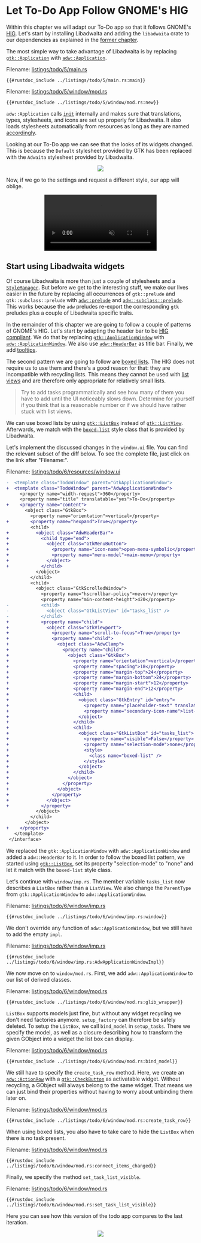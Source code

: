 # Let To-Do App Follow GNOME's HIG

Within this chapter we will adapt our To-Do app so that it follows GNOME's [HIG](https://developer.gnome.org/hig/).
Let's start by installing Libadwaita and adding the `libadwaita` crate to our dependencies as explained in the [former chapter](libadwaita.html).

The most simple way to take advantage of Libadwaita is by replacing [`gtk::Application`](https://gtk-rs.org/gtk4-rs/stable/latest/docs/gtk4/struct.Application.html) with [`adw::Application`](https://world.pages.gitlab.gnome.org/Rust/libadwaita-rs/stable/latest/docs/libadwaita/struct.Application.html).

Filename: <a class=file-link href="https://github.com/gtk-rs/gtk4-rs/blob/master/book/listings/todo/5/main.rs">listings/todo/5/main.rs</a>

```rust,no_run,noplayground
{{#rustdoc_include ../listings/todo/5/main.rs:main}}
```

Filename: <a class=file-link href="https://github.com/gtk-rs/gtk4-rs/blob/master/book/listings/todo/5/window/mod.rs">listings/todo/5/window/mod.rs</a>

```rust,no_run,noplayground
{{#rustdoc_include ../listings/todo/5/window/mod.rs:new}}
```

`adw::Application` calls [`init`](https://world.pages.gitlab.gnome.org/Rust/libadwaita-rs/stable/latest/docs/libadwaita/functions/fn.init.html) internally and makes sure that translations, types, stylesheets, and icons are set up properly for Libadwaita. 
It also loads stylesheets automatically from resources as long as they are named [accordingly](https://world.pages.gitlab.gnome.org/Rust/libadwaita-rs/stable/latest/docs/libadwaita/struct.Application.html#automatic-resources).

Looking at our To-Do app we can see that the looks of its widgets changed.
This is because the `Default` stylesheet provided by GTK has been replaced with the `Adwaita` stylesheet provided by Libadwaita.

<div style="text-align:center"><img src="img/todo_change_4_5.png"/></div>

Now, if we go to the settings and request a different style, our app will oblige.

<div style="text-align:center">
 <video autoplay muted loop>
  <source src="vid/todo_dark.webm" type="video/webm">
Your browser does not support the video tag.
 </video>
</div>


## Start using Libadwaita widgets

Of course Libadwaita is more than just a couple of stylesheets and a [`StyleManager`](https://world.pages.gitlab.gnome.org/Rust/libadwaita-rs/stable/latest/docs/libadwaita/struct.StyleManager.html).
But before we get to the interesting stuff, we make our lives easier in the future by replacing all occurrences of `gtk::prelude` and `gtk::subclass::prelude` with [`adw::prelude`](https://world.pages.gitlab.gnome.org/Rust/libadwaita-rs/stable/latest/docs/libadwaita/prelude/index.html) and [`adw::subclass::prelude`](https://world.pages.gitlab.gnome.org/Rust/libadwaita-rs/stable/latest/docs/libadwaita/subclass/prelude/index.html).
This works because the `adw` preludes re-export the corresponding `gtk` preludes plus a couple of Libadwaita specific traits.

In the remainder of this chapter we are going to follow a couple of patterns of GNOME's HIG.
Let's start by adapting the header bar to be [HIG compliant](https://developer.gnome.org/hig/patterns/containers/header-bars.html).
We do that by replacing [`gtk::ApplicationWindow`](../docs/gtk4/struct.ApplicationWindow.html) with [`adw::ApplicationWindow`](https://world.pages.gitlab.gnome.org/Rust/libadwaita-rs/stable/latest/docs/libadwaita/struct.ApplicationWindow.html).
We also use [`adw::HeaderBar`](https://world.pages.gitlab.gnome.org/Rust/libadwaita-rs/stable/latest/docs/libadwaita/struct.HeaderBar.html) as title bar.
Finally, we add [tooltips](https://developer.gnome.org/hig/patterns/feedback/tooltips.html).

The second pattern we are going to follow are [boxed lists](https://developer.gnome.org/hig/patterns/containers/boxed-lists.html).
The HIG does not require us to use them and there's a good reason for that: they are incompatible with recycling lists.
This means they cannot be used with [list views](https://developer.gnome.org/hig/patterns/containers/list-column-views.html) and are therefore only appropriate for relatively small lists.

> Try to add tasks programmatically and see how many of them you have to add until the UI noticeably slows down.
> Determine for yourself if you think that is a reasonable number or if we should have rather stuck with list views.

We can use boxed lists by using [`gtk::ListBox`](../docs/gtk4/struct.ListBox.html) instead of [`gtk::ListView`](../docs/gtk4/struct.ListView.html).
Afterwards, we match with the [`boxed-list`](https://gnome.pages.gitlab.gnome.org/libadwaita/doc/main/boxed-lists.html) style class that is provided by Libadwaita.

Let's implement the discussed changes in the `window.ui` file.
You can find the relevant subset of the diff below.
To see the complete file, just click on the link after "Filename:".

Filename: <a class=file-link href="https://github.com/gtk-rs/gtk4-rs/blob/master/book/listings/todo/6/resources/window.ui">listings/todo/6/resources/window.ui</a>


```diff
-  <template class="TodoWindow" parent="GtkApplicationWindow">
+  <template class="TodoWindow" parent="AdwApplicationWindow">
     <property name="width-request">360</property>
     <property name="title" translatable="yes">To-Do</property>
+    <property name="content">
       <object class="GtkBox">
         <property name="orientation">vertical</property>
+        <property name="hexpand">True</property>
         <child>
+          <object class="AdwHeaderBar">
+            <child type="end">
+              <object class="GtkMenuButton">
+                <property name="icon-name">open-menu-symbolic</property>
+                <property name="menu-model">main-menu</property>
+              </object>
+            </child>
           </object>
         </child>
         <child>
           <object class="GtkScrolledWindow">
             <property name="hscrollbar-policy">never</property>
             <property name="min-content-height">420</property>
-            <child>
-              <object class="GtkListView" id="tasks_list" />
-            </child>
+            <property name="child">
+              <object class="GtkViewport">
+                <property name="scroll-to-focus">True</property>
+                <property name="child">
+                  <object class="AdwClamp">
+                    <property name="child">
+                      <object class="GtkBox">
+                        <property name="orientation">vertical</property>
+                        <property name="spacing">18</property>
+                        <property name="margin-top">24</property>
+                        <property name="margin-bottom">24</property>
+                        <property name="margin-start">12</property>
+                        <property name="margin-end">12</property>
+                        <child>
+                          <object class="GtkEntry" id="entry">
+                            <property name="placeholder-text" translatable="yes">Enter a Task…</property>
+                            <property name="secondary-icon-name">list-add-symbolic</property>
+                          </object>
+                        </child>
+                        <child>
+                          <object class="GtkListBox" id="tasks_list">
+                            <property name="visible">False</property>
+                            <property name="selection-mode">none</property>
+                            <style>
+                              <class name="boxed-list" />
+                            </style>
+                          </object>
+                        </child>
+                      </object>
+                    </property>
+                  </object>
+                </property>
+              </object>
+            </property>
           </object>
         </child>
       </object>
+    </property>
   </template>
 </interface>
```

We replaced the `gtk::ApplicationWindow` with `adw::ApplicationWindow` and added a `adw::HeaderBar` to it.
In order to follow the boxed list pattern, we started using [`gtk::ListBox`](../docs/gtk4/struct.ListBox.html), set its property "selection-mode" to "none" and let it match with the `boxed-list` style class. 

Let's continue with `window/imp.rs`.
The member variable `tasks_list` now describes a `ListBox` rather than a `ListView`.
We also change the `ParentType` from `gtk::ApplicationWindow` to `adw::ApplicationWindow`.

Filename: <a class=file-link href="https://github.com/gtk-rs/gtk4-rs/blob/master/book/listings/todo/6/window/imp.rs">listings/todo/6/window/imp.rs</a>

```rust,no_run,noplayground
{{#rustdoc_include ../listings/todo/6/window/imp.rs:window}}
```

We don't override any function of `adw::ApplicationWindow`, but we still have to add the empty `impl`.

Filename: <a class=file-link href="https://github.com/gtk-rs/gtk4-rs/blob/master/book/listings/todo/6/window/imp.rs">listings/todo/6/window/imp.rs</a>

```rust,no_run,noplayground
{{#rustdoc_include ../listings/todo/6/window/imp.rs:AdwApplicationWindowImpl}}
```

We now move on to `window/mod.rs`.
First, we add `adw::ApplicationWindow` to our list of derived classes.

Filename: <a class=file-link href="https://github.com/gtk-rs/gtk4-rs/blob/master/book/listings/todo/6/window/mod.rs">listings/todo/6/window/mod.rs</a>

```rust,no_run,noplayground
{{#rustdoc_include ../listings/todo/6/window/mod.rs:glib_wrapper}}
```

`ListBox` supports models just fine, but without any widget recycling we don't need factories anymore.
`setup_factory` can therefore be safely deleted.
To setup the `ListBox`, we call `bind_model` in `setup_tasks`.
There we specify the model, as well as a closure describing how to transform the given GObject into a widget the list box can display. 

Filename: <a class=file-link href="https://github.com/gtk-rs/gtk4-rs/blob/master/book/listings/todo/6/window/mod.rs">listings/todo/6/window/mod.rs</a>

```rust,no_run,noplayground
{{#rustdoc_include ../listings/todo/6/window/mod.rs:bind_model}}
```

We still have to specify the `create_task_row` method.
Here, we create an [`adw::ActionRow`](https://world.pages.gitlab.gnome.org/Rust/libadwaita-rs/stable/latest/docs/libadwaita/struct.ActionRow.html) with a [`gtk::CheckButton`](https://gtk-rs.org/gtk4-rs/stable/latest/docs/gtk4/struct.CheckButton.html) as activatable widget.
Without recycling, a GObject will always belong to the same widget.
That means we can just bind their properties without having to worry about unbinding them later on.

Filename: <a class=file-link href="https://github.com/gtk-rs/gtk4-rs/blob/master/book/listings/todo/6/window/mod.rs">listings/todo/6/window/mod.rs</a>

```rust,no_run,noplayground
{{#rustdoc_include ../listings/todo/6/window/mod.rs:create_task_row}}
```

When using boxed lists, you also have to take care to hide the `ListBox` when there is no task present.

Filename: <a class=file-link href="https://github.com/gtk-rs/gtk4-rs/blob/master/book/listings/todo/6/window/mod.rs">listings/todo/6/window/mod.rs</a>

```rust,no_run,noplayground
{{#rustdoc_include ../listings/todo/6/window/mod.rs:connect_items_changed}}
```

Finally, we specify the method `set_task_list_visible`.

Filename: <a class=file-link href="https://github.com/gtk-rs/gtk4-rs/blob/master/book/listings/todo/6/window/mod.rs">listings/todo/6/window/mod.rs</a>

```rust,no_run,noplayground
{{#rustdoc_include ../listings/todo/6/window/mod.rs:set_task_list_visible}}
```

Here you can see how this version of the todo app compares to the last iteration.

<div style="text-align:center"><img src="img/todo_change_5_6.png"/></div>
